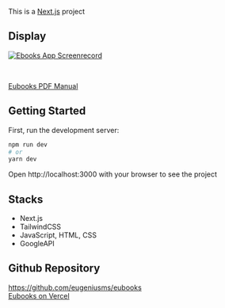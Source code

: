 This is a [Next.js](https://nextjs.org/) project 

## Display

[![Ebooks App Screenrecord](https://img.youtube.com/vi/Q8oqlaLcpV0/0.jpg)](https://www.youtube.com/watch?v=Q8oqlaLcpV0)

<br/>

[Eubooks PDF Manual](https://drive.google.com/file/d/1WceVN-rsMOiXfvIMwuYyTTrihiyNAK8e/view?usp=sharing)

## Getting Started

First, run the development server:

```bash
npm run dev
# or
yarn dev
```

Open http://localhost:3000 with your browser to see the project

## Stacks

- Next.js
- TailwindCSS
- JavaScript, HTML, CSS
- GoogleAPI

## Github Repository

https://github.com/eugeniusms/eubooks
<br/>
[Eubooks on Vercel](https://github.com/eugeniusms/eubooks)

